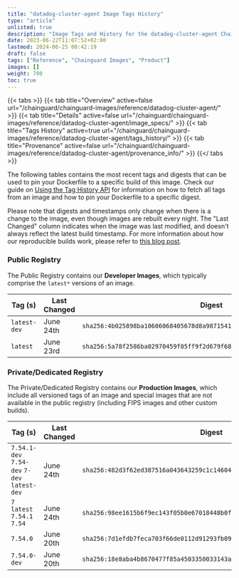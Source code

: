 ```yaml
---
title: "datadog-cluster-agent Image Tags History"
type: "article"
unlisted: true
description: "Image Tags and History for the datadog-cluster-agent Chainguard Image"
date: 2023-06-22T11:07:52+02:00
lastmod: 2024-06-25 00:42:19
draft: false
tags: ["Reference", "Chainguard Images", "Product"]
images: []
weight: 700
toc: true
---
```


{{< tabs >}}
{{< tab title="Overview" active=false url="/chainguard/chainguard-images/reference/datadog-cluster-agent/" >}}
{{< tab title="Details" active=false url="/chainguard/chainguard-images/reference/datadog-cluster-agent/image_specs/" >}}
{{< tab title="Tags History" active=true url="/chainguard/chainguard-images/reference/datadog-cluster-agent/tags_history/" >}}
{{< tab title="Provenance" active=false url="/chainguard/chainguard-images/reference/datadog-cluster-agent/provenance_info/" >}}
{{</ tabs >}}

The following tables contains the most recent tags and digests that can be used to pin your Dockerfile to a specific build of this image. Check our guide on [Using the Tag History API](/chainguard/chainguard-images/using-the-tag-history-api/) for information on how to fetch all tags from an image and how to pin your Dockerfile to a specific digest.

Please note that digests and timestamps only change when there is a change to the image, even though images are rebuilt every night. The "Last Changed" column indicates when the image was last modified, and doesn't always reflect the latest build timestamp. For more information about how our reproducible builds work, please refer to [this blog post](https://www.chainguard.dev/unchained/reproducing-chainguards-reproducible-image-builds).

### Public Registry
The Public Registry contains our **Developer Images**, which typically comprise the `latest*` versions of an image.

| Tag (s)       | Last Changed | Digest                                                                    |
|---------------|--------------|---------------------------------------------------------------------------|
|  `latest-dev` | June 24th    | `sha256:4b025898ba10606068405678d8a98715417d981ba11b51ebbfd8768ec2f20c8a` |
|  `latest`     | June 23rd    | `sha256:5a78f2586ba02970459f05ff9f2d679f6811424ea1eae99c0074e2b46357e6c7` |


### Private/Dedicated Registry
The Private/Dedicated Registry contains our **Production Images**, which include all versioned tags of an image and special images that are not available in the public registry (including FIPS images and other custom builds).

| Tag (s)                                       | Last Changed | Digest                                                                    |
|-----------------------------------------------|--------------|---------------------------------------------------------------------------|
|  `7.54.1-dev` `7.54-dev` `7-dev` `latest-dev` | June 24th    | `sha256:482d3f62ed387516a043643259c1c1460441a632477ef44e08c89214cc73d330` |
|  `7` `latest` `7.54.1` `7.54`                 | June 24th    | `sha256:98ee1615b6f9ec143f05b0e67018448b0f807870a6a95ae87da5cbf1a3211d99` |
|  `7.54.0`                                     | June 20th    | `sha256:7d1efdb7feca703f66de0112d91293fb09ee99dc693ad2388adec860dc9606ba` |
|  `7.54.0-dev`                                 | June 20th    | `sha256:18e8aba4b8670477f85a4503350033143a1236ebc0c1768172990c4792c9a5f1` |

